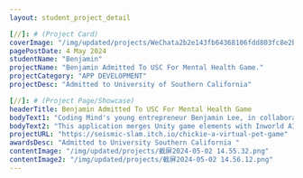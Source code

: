 ```yaml
---
layout: student_project_detail

[//]: # (Project Card)
coverImage: "/img/updated/projects/WeChata2b2e143fb64368106fdd803fc8e2b25.jpg"
pagePostDate: 4 May 2024
studentName: "Benjamin"
projectName: "Benjamin Admitted To USC For Mental Health Game."
projectCategory: "APP DEVELOPMENT"
projectDesc: "Admitted to University of Southern California"

[//]: # (Project Page/Showcase)
headerTitle: Benjamin Admitted To USC For Mental Health Game
bodyText1: "Coding Mind's young entrepreneur Benjamin Lee, in collaboration with software giant Moddwyn Andaya, has developed an innovative AI-driven application focused on mental wellness and self-care to address the increasingly severe issues of mental health today."
bodyText2: "This application merges Unity game elements with Inworld AI’s dialogue system to provide a realistic and dynamic communication experience. Benjamin's AI chatbot, designed to reach populations that professionals often cannot, serves not only as a psychological counselor but also as a companion for the soul."
projectURL: "https://seismic-slam.itch.io/chickie-a-virtual-pet-game"
awardsDesc: "Admitted to University Southern California "
contentImage: "/img/updated/projects/截屏2024-05-02 14.55.32.png"
contentImage2: "/img/updated/projects/截屏2024-05-02 14.56.12.png"
---
```

